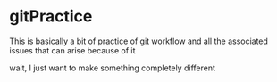 # gitPractice

This is basically a bit of practice of git workflow and all the
associated issues that can arise because of it

wait, I just want to make something completely different
